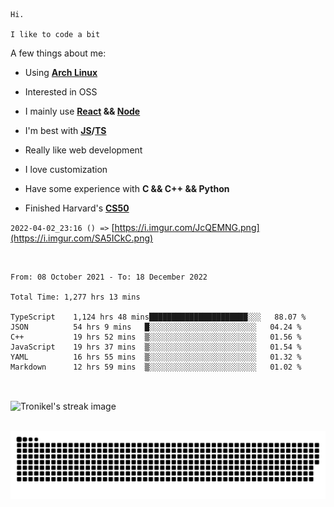 ```
Hi.

I like to code a bit
```

A few things about me:

-   Using **[Arch Linux](https://archlinux.org/)**

-   Interested in OSS

-   I mainly use **[React](https://reactjs.org/) && [Node](https://nodejs.org/en/)**

-   I'm best with **[JS](https://www.javascript.com/)/[TS](https://www.typescriptlang.org/)**

-   Really like web development

-   I love customization

-   Have some experience with **C && C++ && Python**

-   Finished Harvard's **[CS50](https://cs50.harvard.edu)**

`2022-04-02_23:16 () =>` [https://i.imgur.com/JcQEMNG.png](https://i.imgur.com/SA5ICkC.png)

<br>

<!--START_SECTION:waka-->

```text
From: 08 October 2021 - To: 18 December 2022

Total Time: 1,277 hrs 13 mins

TypeScript    1,124 hrs 48 mins██████████████████████░░░   88.07 %
JSON          54 hrs 9 mins   █░░░░░░░░░░░░░░░░░░░░░░░░   04.24 %
C++           19 hrs 52 mins  ▒░░░░░░░░░░░░░░░░░░░░░░░░   01.56 %
JavaScript    19 hrs 37 mins  ▒░░░░░░░░░░░░░░░░░░░░░░░░   01.54 %
YAML          16 hrs 55 mins  ▒░░░░░░░░░░░░░░░░░░░░░░░░   01.32 %
Markdown      12 hrs 59 mins  ▒░░░░░░░░░░░░░░░░░░░░░░░░   01.02 %
```

<!--END_SECTION:waka-->

<br>

<p><img align="center" src="https://github-readme-streak-stats.herokuapp.com/?user=Tronikelis&theme=dark" alt="Tronikel's streak image" /></p>

<br>

<img title="" src="https://raw.githubusercontent.com/Tronikelis/Tronikelis/output/github-contribution-grid-snake.svg" alt="very cool snake thingey" data-align="left">
